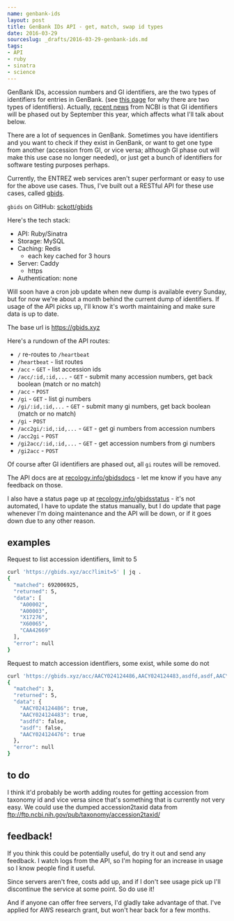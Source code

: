 ```yaml
---
name: genbank-ids
layout: post
title: GenBank IDs API - get, match, swap id types
date: 2016-03-29
sourceslug: _drafts/2016-03-29-genbank-ids.md
tags:
- API
- ruby
- sinatra
- science
---
```


GenBank IDs, accession numbers and GI identifiers, are the two types of identifiers for entries in GenBank. (see [this page](https://www.ncbi.nlm.nih.gov/Sitemap/sequenceIDs.html) for why there are two types of identifiers). Actually, [recent news](https://www.ncbi.nlm.nih.gov/news/03-02-2016-phase-out-of-GI-numbers/) from NCBI is that GI identifiers will be phased out by September this year, which affects what I'll talk about below.

There are a lot of sequences in GenBank. Sometimes you have identifiers and you want to check if they exist in GenBank, or want to get one type from another (accession from GI, or vice versa; although GI phase out will make this use case no longer needed), or just get a bunch of identifiers for software testing purposes perhaps.

Currently, the ENTREZ web services aren't super performant or easy to use for the above use cases. Thus, I've built out a RESTful API for these use cases, called [gbids][gbids].

`gbids` on GitHub: [sckott/gbids][gbids]

Here's the tech stack:

* API: Ruby/Sinatra
* Storage: MySQL
* Caching: Redis
  * each key cached for 3 hours
* Server: Caddy
  * https
* Authentication: none

Will soon have a cron job update when new dump is available every Sunday, but for now we're about a month behind the current dump of identifiers. If usage of the API picks up, I'll know it's worth maintaining and make sure data is up to date.

The base url is <https://gbids.xyz>

Here's a rundown of the API routes:

* `/` re-routes to `/heartbeat`
* `/heartbeat` - list routes
* `/acc` - `GET` - list accession ids
* `/acc/:id,:id,...` - `GET` - submit many accession numbers, get back boolean (match or no match)
* `/acc` - `POST`
* `/gi` - `GET` - list gi numbers
* `/gi/:id,:id,...` - `GET` - submit many gi numbers, get back boolean (match or no match)
* `/gi` - `POST`
* `/acc2gi/:id,:id,...` - `GET` - get gi numbers from accession numbers
* `/acc2gi` - `POST`
* `/gi2acc/:id,:id,...` - `GET` - get accession numbers from gi numbers
* `/gi2acc` - `POST`

Of course after GI identifiers are phased out, all `gi` routes will be removed.

The API docs are at [recology.info/gbidsdocs](https://recology.info/gbidsdocs) - let me know if you have any feedback on those.

I also have a status page up at [recology.info/gbidsstatus](https://recology.info/gbidsstatus/) - it's not automated, I have to update the status manually, but I do update that page whenever I'm doing maintenance and the API will be down, or if it goes down due to any other reason.

## examples

Request to list accession identifiers, limit to 5

```bash
curl 'https://gbids.xyz/acc?limit=5' | jq .
{
  "matched": 692006925,
  "returned": 5,
  "data": [
    "A00002",
    "A00003",
    "X17276",
    "X60065",
    "CAA42669"
  ],
  "error": null
}
```

Request to match accession identifiers, some exist, while some do not

```bash
curl 'https://gbids.xyz/acc/AACY024124486,AACY024124483,asdfd,asdf,AACY024124476' | jq .
{
  "matched": 3,
  "returned": 5,
  "data": {
    "AACY024124486": true,
    "AACY024124483": true,
    "asdfd": false,
    "asdf": false,
    "AACY024124476": true
  },
  "error": null
}
```

## to do

I think it'd probably be worth adding routes for getting accession from taxonomy id and vice versa since that's something that is currently not very easy. We could use the dumped accession2taxid data from ftp://ftp.ncbi.nih.gov/pub/taxonomy/accession2taxid/

## feedback!

If you think this could be potentially useful, do try it out and send any feedback. I watch logs from the API, so I'm hoping for an increase in usage so I know people find it useful.

Since servers aren't free, costs add up, and if I don't see usage pick up I'll discontinue the service at some point. So do use it!

And if anyone can offer free servers, I'd gladly take advantage of that. I've applied for AWS research grant, but won't hear back for a few months.

[gbids]: https://github.com/sckott/gbids
